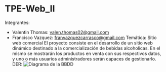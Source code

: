 # TPE-Web_II
Integrantes: 
  - Valentin Thomas: valen.thomas02@gmail.com
  - Francisco Vazquez: franvazquezcarrasco@gmail.com
Temática:
  Sitio web comercial
  El proyecto consiste en el desarrollo de un sitio web dinámico destinado a la comercialización de bebidas alcoholicas.
  En el mismo se mostrarán los productos en venta con sus respectivos datos, y uno o más usuarios administradores serán
  capaces de gestionarlo. 
DER:
![Diagrama de la BBDD](https://github.com/franvazquezc/TPE-Web_II#DER_TPE_Web_II)